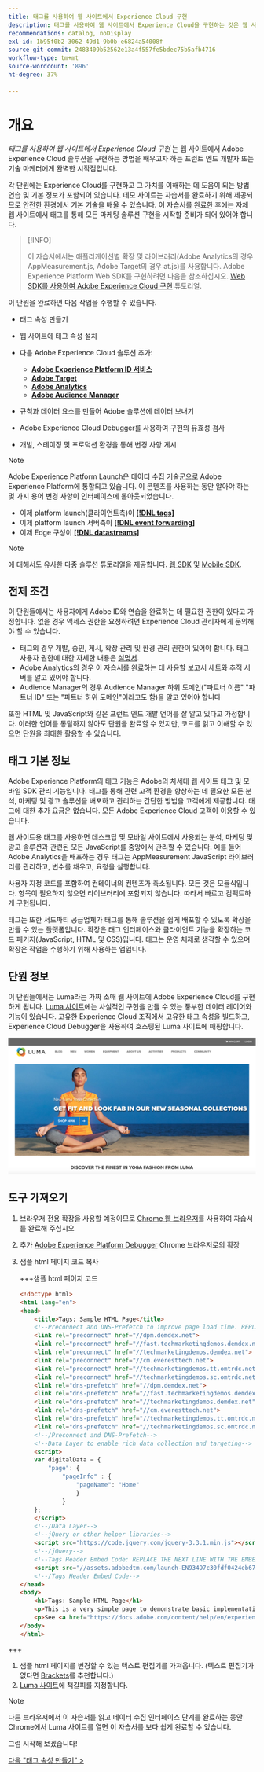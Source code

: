 ```yaml
---
title: 태그를 사용하여 웹 사이트에서 Experience Cloud 구현
description: 태그를 사용하여 웹 사이트에서 Experience Cloud을 구현하는 것은 웹 사이트에서 Adobe Experience Cloud 솔루션을 구현하는 방법을 배우고자 하는 프런트엔드 개발자나 기술 마케터에게 완벽한 시작점입니다.
recommendations: catalog, noDisplay
exl-id: 1b95f0b2-3062-49d1-9b0b-e6824a54008f
source-git-commit: 2483409b52562e13a4f557fe5bdec75b5afb4716
workflow-type: tm+mt
source-wordcount: '896'
ht-degree: 37%

---
```


# 개요

_태그를 사용하여 웹 사이트에서 Experience Cloud 구현_ 는 웹 사이트에서 Adobe Experience Cloud 솔루션을 구현하는 방법을 배우고자 하는 프런트 엔드 개발자 또는 기술 마케터에게 완벽한 시작점입니다.

각 단원에는 Experience Cloud를 구현하고 그 가치를 이해하는 데 도움이 되는 방법 연습 및 기본 정보가 포함되어 있습니다. 데모 사이트는 자습서를 완료하기 위해 제공되므로 안전한 환경에서 기본 기술을 배울 수 있습니다. 이 자습서를 완료한 후에는 자체 웹 사이트에서 태그를 통해 모든 마케팅 솔루션 구현을 시작할 준비가 되어 있어야 합니다.

>[!INFO]
>
>이 자습서에서는 애플리케이션별 확장 및 라이브러리(Adobe Analytics의 경우 AppMeasurement.js, Adobe Target의 경우 at.js)를 사용합니다. Adobe Experience Platform Web SDK를 구현하려면 다음을 참조하십시오. [Web SDK를 사용하여 Adobe Experience Cloud 구현](/help/tutorial-web-sdk/overview.md) 튜토리얼.


이 단원을 완료하면 다음 작업을 수행할 수 있습니다.

* 태그 속성 만들기

* 웹 사이트에 태그 속성 설치

* 다음 Adobe Experience Cloud 솔루션 추가:
   * **[Adobe Experience Platform ID 서비스](id-service.md)**
   * **[Adobe Target](target.md)**
   * **[Adobe Analytics](analytics.md)**
   * **[Adobe Audience Manager](audience-manager.md)**

* 규칙과 데이터 요소를 만들어 Adobe 솔루션에 데이터 보내기

* Adobe Experience Cloud Debugger를 사용하여 구현의 유효성 검사

* 개발, 스테이징 및 프로덕션 환경을 통해 변경 사항 게시

>[!NOTE]
>
>Adobe Experience Platform Launch은 데이터 수집 기술군으로 Adobe Experience Platform에 통합되고 있습니다. 이 콘텐츠를 사용하는 동안 알아야 하는 몇 가지 용어 변경 사항이 인터페이스에 롤아웃되었습니다.
>
> * 이제 platform launch(클라이언트측)이 **[[!DNL tags]](https://experienceleague.adobe.com/docs/experience-platform/tags/home.html)**
> * 이제 platform launch 서버측이 **[[!DNL event forwarding]](https://experienceleague.adobe.com/docs/experience-platform/tags/event-forwarding/overview.html)**
> * 이제 Edge 구성이 **[[!DNL datastreams]](https://experienceleague.adobe.com/docs/experience-platform/edge/fundamentals/datastreams.html)**

>[!NOTE]
>
>에 대해서도 유사한 다중 솔루션 튜토리얼을 제공합니다. [웹 SDK](../tutorial-web-sdk/overview.md) 및 [Mobile SDK](../tutorial-mobile-sdk/overview.md).

## 전제 조건

이 단원들에서는 사용자에게 Adobe ID와 연습을 완료하는 데 필요한 권한이 있다고 가정합니다. 없을 경우 액세스 권한을 요청하려면 Experience Cloud 관리자에게 문의해야 할 수 있습니다.

* 태그의 경우 개발, 승인, 게시, 확장 관리 및 환경 관리 권한이 있어야 합니다. 태그 사용자 권한에 대한 자세한 내용은 [설명서](https://experienceleague.adobe.com/docs/experience-platform/tags/admin/user-permissions.html).
* Adobe Analytics의 경우 이 자습서를 완료하는 데 사용할 보고서 세트와 추적 서버를 알고 있어야 합니다.
* Audience Manager의 경우 Audience Manager 하위 도메인(&quot;파트너 이름&quot; &quot;파트너 ID&quot; 또는 &quot;파트너 하위 도메인&quot;이라고도 함)을 알고 있어야 합니다

또한 HTML 및 JavaScript와 같은 프런트 엔드 개발 언어를 잘 알고 있다고 가정합니다. 이러한 언어를 통달하지 않아도 단원을 완료할 수 있지만, 코드를 읽고 이해할 수 있으면 단원을 최대한 활용할 수 있습니다.

## 태그 기본 정보

Adobe Experience Platform의 태그 기능은 Adobe의 차세대 웹 사이트 태그 및 모바일 SDK 관리 기능입니다. 태그를 통해 관련 고객 환경을 향상하는 데 필요한 모든 분석, 마케팅 및 광고 솔루션을 배포하고 관리하는 간단한 방법을 고객에게 제공합니다. 태그에 대한 추가 요금은 없습니다. 모든 Adobe Experience Cloud 고객이 이용할 수 있습니다.

웹 사이트용 태그를 사용하면 데스크탑 및 모바일 사이트에서 사용되는 분석, 마케팅 및 광고 솔루션과 관련된 모든 JavaScript를 중앙에서 관리할 수 있습니다. 예를 들어 Adobe Analytics을 배포하는 경우 태그는 AppMeasurement JavaScript 라이브러리를 관리하고, 변수를 채우고, 요청을 실행합니다.

사용자 지정 코드를 포함하여 컨테이너의 컨텐츠가 축소됩니다. 모든 것은 모듈식입니다. 항목이 필요하지 않으면 라이브러리에 포함되지 않습니다. 따라서 빠르고 컴팩트하게 구현됩니다.

태그는 또한 서드파티 공급업체가 태그를 통해 솔루션을 쉽게 배포할 수 있도록 확장을 만들 수 있는 플랫폼입니다. 확장은 태그 인터페이스와 클라이언트 기능을 확장하는 코드 패키지(JavaScript, HTML 및 CSS)입니다. 태그는 운영 체제로 생각할 수 있으며 확장은 작업을 수행하기 위해 사용하는 앱입니다.

## 단원 정보

이 단원들에서는 Luma라는 가짜 소매 웹 사이트에 Adobe Experience Cloud를 구현하게 됩니다. [Luma 사이트](https://luma.enablementadobe.com/content/luma/us/en.html)에는 사실적인 구현을 만들 수 있는 풍부한 데이터 레이어와 기능이 있습니다. 고유한 Experience Cloud 조직에서 고유한 태그 속성을 빌드하고, Experience Cloud Debugger을 사용하여 호스팅된 Luma 사이트에 매핑합니다.

[![Luma 웹 사이트](images/overview-luma.png)](https://luma.enablementadobe.com/content/luma/us/en.html)

## 도구 가져오기

1. 브라우저 전용 확장을 사용할 예정이므로 [Chrome 웹 브라우저](https://www.google.com/chrome/)를 사용하여 자습서를 완료해 주십시오
1. 추가 [Adobe Experience Platform Debugger](https://chromewebstore.google.com/detail/adobe-experience-platform/bfnnokhpnncpkdmbokanobigaccjkpob) Chrome 브라우저로의 확장
1. 샘플 html 페이지 코드 복사

   +++샘플 html 페이지 코드

   ```html
   <!doctype html>
   <html lang="en">
   <head>
       <title>Tags: Sample HTML Page</title>
       <!--Preconnect and DNS-Prefetch to improve page load time. REPLACE "techmarketingdemos" WITH YOUR OWN AAM PARTNER ID, TARGET CLIENT CODE, AND ANALYTICS TRACKING SERVER-->
       <link rel="preconnect" href="//dpm.demdex.net">
       <link rel="preconnect" href="//fast.techmarketingdemos.demdex.net">
       <link rel="preconnect" href="//techmarketingdemos.demdex.net">
       <link rel="preconnect" href="//cm.everesttech.net">
       <link rel="preconnect" href="//techmarketingdemos.tt.omtrdc.net">
       <link rel="preconnect" href="//techmarketingdemos.sc.omtrdc.net">
       <link rel="dns-prefetch" href="//dpm.demdex.net">
       <link rel="dns-prefetch" href="//fast.techmarketingdemos.demdex.net">
       <link rel="dns-prefetch" href="//techmarketingdemos.demdex.net">
       <link rel="dns-prefetch" href="//cm.everesttech.net">
       <link rel="dns-prefetch" href="//techmarketingdemos.tt.omtrdc.net">
       <link rel="dns-prefetch" href="//techmarketingdemos.sc.omtrdc.net">
       <!--/Preconnect and DNS-Prefetch-->
       <!--Data Layer to enable rich data collection and targeting-->
       <script>
       var digitalData = {
           "page": {
               "pageInfo" : {
                   "pageName": "Home"
                   }
               }
       };
       </script>
       <!--/Data Layer-->
       <!--jQuery or other helper libraries-->
       <script src="https://code.jquery.com/jquery-3.3.1.min.js"></script>
       <!--/jQuery-->
       <!--Tags Header Embed Code: REPLACE THE NEXT LINE WITH THE EMBED CODE FROM YOUR OWN DEVELOPMENT ENVIRONMENT-->
       <script src="//assets.adobedtm.com/launch-EN93497c30fdf0424eb678d5f4ffac66dc.min.js" async></script>
       <!--/Tags Header Embed Code-->
   </head>
   <body>
       <h1>Tags: Sample HTML Page</h1>
       <p>This is a very simple page to demonstrate basic implementation concepts of Tags</p>
       <p>See <a href="https://docs.adobe.com/content/help/en/experience-cloud/implementing-in-websites-with-launch/index.html">Implementing the Experience Cloud in Websites with Tags</a> for the complete tutorial</p>
   </body>
   </html>
   ```

+++

1. 샘플 html 페이지를 변경할 수 있는 텍스트 편집기를 가져옵니다. (텍스트 편집기가 없다면 [Brackets](https://brackets.io/)를 추천합니다.)
1. [Luma 사이트](https://luma.enablementadobe.com/content/luma/us/en.html)에 책갈피를 지정합니다.

>[!NOTE]
>
>다른 브라우저에서 이 자습서를 읽고 데이터 수집 인터페이스 단계를 완료하는 동안 Chrome에서 Luma 사이트를 열면 이 자습서를 보다 쉽게 완료할 수 있습니다.

그럼 시작해 보겠습니다!

[다음 &quot;태그 속성 만들기&quot; >](create-a-property.md)
